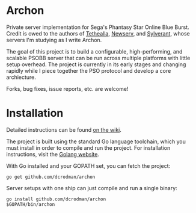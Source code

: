 Archon
===========

Private server implementation for Sega's Phantasy Star Online Blue Burst. 
Credit is owed to the authors of [Tethealla](http://pioneer2.net), 
[Newserv](http://www.fuzziqersoftware.com), and [Sylverant](http://sylverant.net), 
whose servers I'm studying as I write Archon.

The goal of this project is to build a configurable, high-performing, and scalable
PSOBB server that can be run across multiple platforms with little setup overhead. 
The project is currently in its early stages and changing rapidly while I piece 
together the PSO protocol and develop a core archiecture.

Forks, bug fixes, issue reports, etc. are welcome!

Installation
===========

Detailed instructions can be found [on the wiki](https://github.com/dcrodman/archon/wiki/Installation).

The project is built using the standard Go language toolchain, which you must 
install in order to compile and run the project. For installation instructions, 
visit the [Golang website](http://golang.org/).

With Go installed and your GOPATH set, you can fetch the project:

    go get github.com/dcrodman/archon

Server setups with one ship can just compile and run a single binary:

    go install github.com/dcrodman/archon
    $GOPATH/bin/archon